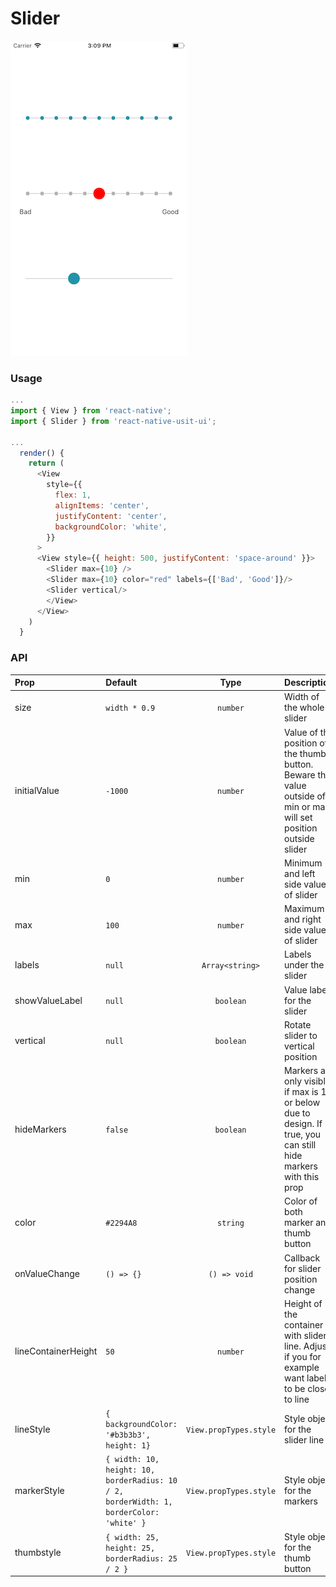 # Slider

![Screenshot of slider](./screenshots/slider.png)

### Usage

```js
...
import { View } from 'react-native';
import { Slider } from 'react-native-usit-ui';

...
  render() {
    return (
      <View
        style={{
          flex: 1,
          alignItems: 'center',
          justifyContent: 'center',
          backgroundColor: 'white',
        }}
      >
      <View style={{ height: 500, justifyContent: 'space-around' }}>
        <Slider max={10} />
        <Slider max={10} color="red" labels={['Bad', 'Good']}/>
        <Slider vertical/>
        </View>
      </View>
    )
  }
```

### API

| Prop                | Default                                                                                 |          Type          | Description                                                                                                         |
| :------------------ | :-------------------------------------------------------------------------------------- | :--------------------: | :------------------------------------------------------------------------------------------------------------------ |
| size                | `width * 0.9`                                                                           |        `number`        | Width of the whole slider                                                                                           |
| initialValue        | `-1000`                                                                                 |        `number`        | Value of the position of the thumb button. Beware that value outside of min or max will set position outside slider |
| min                 | `0`                                                                                     |        `number`        | Minimum and left side value of slider                                                                               |
| max                 | `100`                                                                                   |        `number`        | Maximum and right side value of slider                                                                              |
| labels              | `null`                                                                                  |    `Array<string>`     | Labels under the slider                                                                                             |
| showValueLabel      | `null`                                                                                  |       `boolean`        | Value label for the slider                                                                                          |
| vertical            | `null`                                                                                  |       `boolean`        | Rotate slider to vertical position                                                                                  |
| hideMarkers         | `false`                                                                                 |       `boolean`        | Markers are only visible if max is 10 or below due to design. If true, you can still hide markers with this prop    |
| color               | `#2294A8`                                                                               |        `string`        | Color of both marker and thumb button                                                                               |
| onValueChange       | `() => {}`                                                                              |      `() => void`      | Callback for slider position change                                                                                 |
| lineContainerHeight | `50`                                                                                    |        `number`        | Height of the container with slider line. Adjust if you for example want labels to be close to line                 |
| lineStyle           | `{ backgroundColor: '#b3b3b3', height: 1}`                                              | `View.propTypes.style` | Style object for the slider line                                                                                    |
| markerStyle         | `{ width: 10, height: 10, borderRadius: 10 / 2, borderWidth: 1, borderColor: 'white' }` | `View.propTypes.style` | Style object for the markers                                                                                        |
| thumbstyle          | `{ width: 25, height: 25, borderRadius: 25 / 2 }`                                       | `View.propTypes.style` | Style object for the thumb button                                                                                   |
